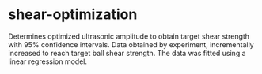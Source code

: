 # shear-optimization

Determines optimized ultrasonic amplitude to obtain target shear strength with 95% confidence intervals. Data obtained by experiment, incrementally increased to reach target ball shear strength. The data was fitted using a linear regression model.
